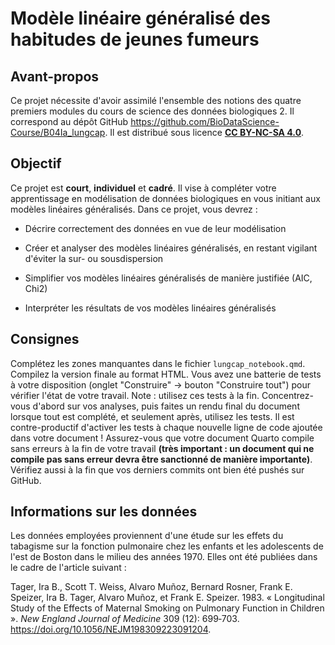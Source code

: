 # Modèle linéaire généralisé des habitudes de jeunes fumeurs

## Avant-propos

Ce projet nécessite d'avoir assimilé l'ensemble des notions des quatre premiers modules du cours de science des données biologiques 2. Il correspond au dépôt GitHub <https://github.com/BioDataScience-Course/B04Ia_lungcap>. Il est distribué sous licence **[CC BY-NC-SA 4.0](https://creativecommons.org/licenses/by-nc-sa/4.0/)**.

## Objectif

Ce projet est **court**, **individuel** et **cadré**. Il vise à compléter votre apprentissage en modélisation de données biologiques en vous initiant aux modèles linéaires généralisés. Dans ce projet, vous devrez :

-   Décrire correctement des données en vue de leur modélisation

-   Créer et analyser des modèles linéaires généralisés, en restant vigilant d'éviter la sur- ou sousdispersion

-   Simplifier vos modèles linéaires généralisés de manière justifiée (AIC, Chi2)

-   Interpréter les résultats de vos modèles linéaires généralisés

## Consignes

Complétez les zones manquantes dans le fichier `lungcap_notebook.qmd`. Compilez la version finale au format HTML. Vous avez une batterie de tests à votre disposition (onglet "Construire" -> bouton "Construire tout") pour vérifier l'état de votre travail. Note : utilisez ces tests à la fin. Concentrez-vous d'abord sur vos analyses, puis faites un rendu final du document lorsque tout est complété, et seulement après, utilisez les tests. Il est contre-productif d'activer les tests à chaque nouvelle ligne de code ajoutée dans votre document ! Assurez-vous que votre document Quarto compile sans erreurs à la fin de votre travail **(très important : un document qui ne compile pas sans erreur devra être sanctionné de manière importante)**. Vérifiez aussi à la fin que vos derniers commits ont bien été pushés sur GitHub.

## Informations sur les données

Les données employées proviennent d'une étude sur les effets du tabagisme sur la fonction pulmonaire chez les enfants et les adolescents de l'est de Boston dans le milieu des années 1970. Elles ont été publiées dans le cadre de l'article suivant :

Tager, Ira B., Scott T. Weiss, Alvaro Muñoz, Bernard Rosner, Frank E. Speizer, Ira B. Tager, Alvaro Muñoz, et Frank E. Speizer. 1983. « Longitudinal Study of the Effects of Maternal Smoking on Pulmonary Function in Children ». *New England Journal of Medicine* 309 (12): 699‑703. https://doi.org/10.1056/NEJM198309223091204.
